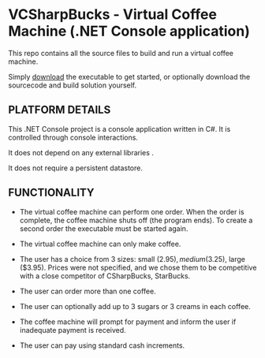 # VCSharpBucks - Virtual Coffee Machine (.NET Console application)

This repo contains all the source files to build and run a virtual coffee machine.

Simply [download](slides-students-C04.pdf) the executable to get started, or optionally download the sourcecode and build solution yourself.

## PLATFORM DETAILS

This .NET Console project is a console application written in C#. It is controlled through console interactions.

It does not depend on any external libraries .

It does not require a persistent datastore.

## FUNCTIONALITY

- The virtual coffee machine can perform one order. When the order is complete, the coffee machine shuts off (the program ends). To create a second order the executable must be started again.

- The virtual coffee machine can only make coffee.

- The user has a choice from 3 sizes: small ($2.95), medium ($3.25), large ($3.95). Prices were not specified, and we chose them to be competitive with a close competitor of CSharpBucks, StarBucks.

- The user can order more than one coffee.

- The user can optionally add up to 3 sugars or 3 creams in each coffee.

- The coffee machine will prompt for payment and inform the user if inadequate payment is received.

- The user can pay using standard cash increments.
